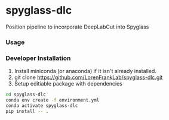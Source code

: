 # spyglass-dlc
Position pipeline to incorporate DeepLabCut into Spyglass

### Usage

### Developer Installation
1. Install miniconda (or anaconda) if it isn't already installed.
2. git clone https://github.com/LorenFrankLab/spyglass-dlc.git
2. Setup editiable package with dependencies
```bash
cd spyglass-dlc
conda env create -f environment.yml
conda activate spyglass-dlc
pip install -- .
```
